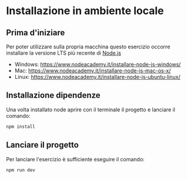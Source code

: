 # Installazione in ambiente locale

## Prima d'iniziare
Per poter utilizzare sulla propria macchina questo esercizio occorre installare la versione LTS più recente di [Node.js](https://nodejs.org/it/)

- Windows: https://www.nodeacademy.it/installare-node-js-windows/
- Mac: https://www.nodeacademy.it/installare-node-js-mac-os-x/
- Linux: https://www.nodeacademy.it/installare-node-js-ubuntu-linux/

## Installazione dipendenze
Una volta installato node aprire con il terminale il progetto e lanciare il comando:

```bash
npm install
```

## Lanciare il progetto
Per lanciare l'esercizio è sufficiente eseguire il comando:

```bash
npm run dev
```
